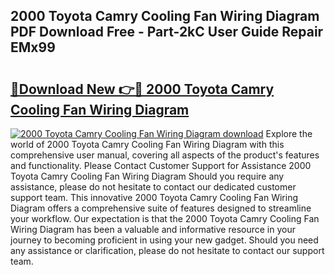 ## 2000 Toyota Camry Cooling Fan Wiring Diagram PDF Download Free - Part-2kC User Guide Repair EMx99

# <h2><a href="http://dfsvrp8.blite.top/?on=2000+Toyota+Camry+Cooling+Fan+Wiring+Diagram">🔗Download New 👉🔴 2000 Toyota Camry Cooling Fan Wiring Diagram</a></h2>

[![2000 Toyota Camry Cooling Fan Wiring Diagram download](https://i.imgur.com/lujVjoI.png)](http://dfsvrp8.blite.top/?on=2000+Toyota+Camry+Cooling+Fan+Wiring+Diagram)
Explore the world of 2000 Toyota Camry Cooling Fan Wiring Diagram with this comprehensive user manual, covering all aspects of the product's features and functionality. Please Contact Customer Support for Assistance 2000 Toyota Camry Cooling Fan Wiring Diagram Should you require any assistance, please do not hesitate to contact our dedicated customer support team. This innovative 2000 Toyota Camry Cooling Fan Wiring Diagram offers a comprehensive suite of features designed to streamline your workflow. Our expectation is that the 2000 Toyota Camry Cooling Fan Wiring Diagram has been a valuable and informative resource in your journey to becoming proficient in using your new gadget. Should you need any assistance or clarification, please do not hesitate to contact our support team.
